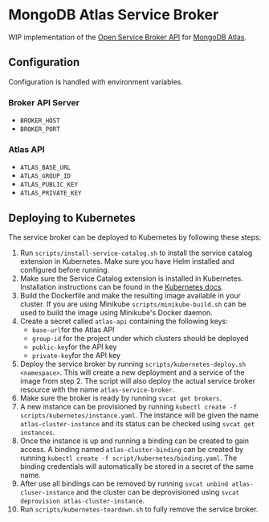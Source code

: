 # MongoDB Atlas Service Broker

WIP implementation of the [Open Service Broker API](https://www.openservicebrokerapi.org/) for [MongoDB Atlas](https://www.mongodb.com/cloud/atlas).

## Configuration

Configuration is handled with environment variables.

### Broker API Server

- `BROKER_HOST`
- `BROKER_PORT`

### Atlas API

- `ATLAS_BASE_URL`
- `ATLAS_GROUP_ID`
- `ATLAS_PUBLIC_KEY`
- `ATLAS_PRIVATE_KEY`

## Deploying to Kubernetes

The service broker can be deployed to Kubernetes by following these steps:

1. Run `scripts/install-service-catalog.sh` to install the service catalog extension in Kubernetes.
   Make sure you have Helm installed and configured before running.
2. Make sure the Service Catalog extension is installed in Kubernetes. Installation instructions can
   be found in the [Kubernetes docs](https://kubernetes.io/docs/tasks/service-catalog/install-service-catalog-using-helm/).
3. Build the Dockerfile and make the resulting image available in your cluster. If you are using
   Minikube `scripts/minikube-build.sh` can be used to build the image using Minikube's Docker
   daemon.
4. Create a secret called `atlas-api` containing the following keys:
   - `base-url`for the Atlas API
   - `group-id` for the project under which clusters should be deployed
   - `public-key`for the API key
   - `private-key`for the API key
5. Deploy the service broker by running `scripts/kubernetes-deploy.sh <namespace>`. This will create
   a new deployment and a service of the image from step 2. The script will also deploy the actual service broker resource with the
   name `atlas-service-broker`.
6. Make sure the broker is ready by running `svcat get brokers`.
7. A new instance can be provisioned by running `kubectl create -f
   scripts/kubernetes/instance.yaml`. The instance will be given the name `atlas-cluster-instance`
   and its status can be checked using `svcat get instances`.
8. Once the instance is up and running a binding can be created to gain access. A binding named
   `atlas-cluster-binding` can be created by running `kubectl create -f
   script/kubernetes/binding.yaml`. The binding credentials will automatically be stored in a secret
   of the same name.
9. After use all bindings can be removed by running `svcat unbind atlas-cluser-instance` and the
   cluster can be deprovisioned using `svcat deprovision atlas-cluster-instance`.
10. Run `scripts/kubernetes-teardown.sh` to fully remove the service broker.
